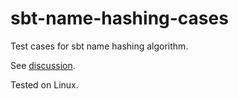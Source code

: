 sbt-name-hashing-cases
======================

Test cases for sbt name hashing algorithm.

See [discussion](https://groups.google.com/d/msg/play-framework/S_-wYW5Tcvw/NcyZZ1xI_g4J).

Tested on Linux.
